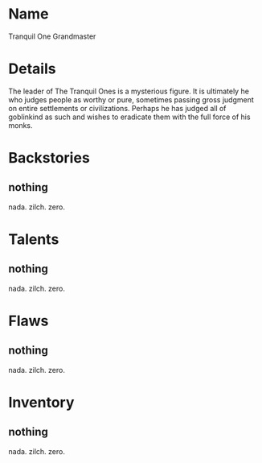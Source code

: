# Name
Tranquil One Grandmaster

# Details
The leader of The Tranquil Ones is a mysterious figure.  It is ultimately he who judges people as worthy or pure, sometimes passing gross judgment on entire settlements or civilizations.  Perhaps he has judged all of goblinkind as such and wishes to eradicate them with the full force of his monks.

# Backstories
## nothing
nada. zilch. zero.

# Talents
## nothing
nada. zilch. zero.

# Flaws
## nothing
nada. zilch. zero.

# Inventory
## nothing
nada. zilch. zero.

